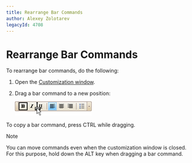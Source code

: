 ```yaml
---
title: Rearrange Bar Commands
author: Alexey Zolotarev
legacyId: 4708
---
```

# Rearrange Bar Commands
To rearrange bar commands, do the following:
1. Open the [Customization window](open-toolbar-customization-window.md).
2. Drag a bar command to a new position:
	
	![EU_XtraBars_DragBarCommand](../../../images/img7721.png)

To copy a bar command, press CTRL while dragging.

> [!NOTE]
> You can move commands even when the customization window is closed. For this purpose, hold down the ALT key when dragging a bar command.